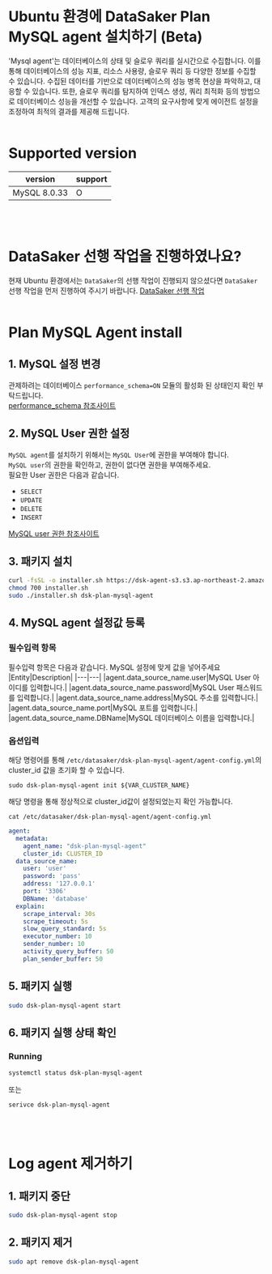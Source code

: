 # Ubuntu 환경에 DataSaker Plan MySQL agent 설치하기 (Beta)
'Mysql agent'는 데이터베이스의 상태 및 슬로우 쿼리를 실시간으로 수집합니다.
이를 통해 데이터베이스의 성능 지표, 리소스 사용량, 슬로우 쿼리 등 다양한 정보를 수집할 수 있습니다.
수집된 데이터를 기반으로 데이터베이스의 성능 병목 현상을 파악하고, 대응할 수 있습니다.
또한, 슬로우 쿼리를 탐지하여 인덱스 생성, 쿼리 최적화 등의 방법으로 데이터베이스 성능을 개선할 수 있습니다.
고객의 요구사항에 맞게 에이전트 설정을 조정하여 최적의 결과를 제공해 드립니다.
<br><br>

# Supported version
|version|support|
|---|---|
|MySQL 8.0.33|O|

<br><br>

# DataSaker 선행 작업을 진행하였나요?
현재 Ubuntu 환경에서는 `DataSaker`의 선행 작업이 진행되지 않으셨다면 `DataSaker` 선행 작업을 먼저 진행하여 주시기 바랍니다. [DataSaker 선행 작업](${PREPARATION_MANUAL_KR})
<br><br>

# Plan MySQL Agent install
## 1. MySQL 설정 변경
관제하려는 데이터베이스 `performance_schema=ON` 모듈의 활성화 된 상태인지 확인 부탁드립니다.\
[performance_schema 참조사이트](https://dev.mysql.com/doc/refman/8.0/en/performance-schema-quick-start.html)

## 2. MySQL User 권한 설정
`MySQL agent`를 설치하기 위해서는 `MySQL User`에 권한을 부여해야 합니다.\
`MySQL user`의 권한을 확인하고, 권한이 없다면 권한을 부여해주세요.\
필요한 User 권한은 다음과 같습니다.
- `SELECT`
- `UPDATE`
- `DELETE`
- `INSERT`

[MySQL user 권한 참조사이트](https://dev.mysql.com/doc/refman/8.0/en/grant.html)

## 3. 패키지 설치
```bash
curl -fsSL -o installer.sh https://dsk-agent-s3.s3.ap-northeast-2.amazonaws.com/dsk-agent-s3/public/install.sh
chmod 700 installer.sh
sudo ./installer.sh dsk-plan-mysql-agent
```

## 4. MySQL agent 설정값 등록
### 필수입력 항목
필수입력 항목은 다음과 같습니다. MySQL 설정에 맞게 값을 넣어주세요
|Entity|Description|
|---|---|
|agent.data_source_name.user|MySQL User 아이디를 입력합니다.|
|agent.data_source_name.password|MySQL User 패스워드를 입력합니다.|
|agent.data_source_name.address|MySQL 주소를 입력합니다.|
|agent.data_source_name.port|MySQL 포트를 입력합니다.|
|agent.data_source_name.DBName|MySQL 데이터베이스 이름을 입력합니다.|

### 옵션입력
해당 명령어를 통해 `/etc/datasaker/dsk-plan-mysql-agent/agent-config.yml`의 cluster_id 값을 초기화 할 수 있습니다.
```shell
sudo dsk-plan-mysql-agent init ${VAR_CLUSTER_NAME}
```
해당 명령을 통해 정상적으로 cluster_id값이 설정되었는지 확인 가능합니다.
```shell
cat /etc/datasaker/dsk-plan-mysql-agent/agent-config.yml
```
```yaml
agent:
  metadata:
    agent_name: "dsk-plan-mysql-agent"
    cluster_id: CLUSTER_ID
  data_source_name:
    user: 'user'
    password: 'pass'
    address: '127.0.0.1'
    port: '3306'
    DBName: 'database'
  explain:
    scrape_interval: 30s
    scrape_timeout: 5s
    slow_query_standard: 5s
    executor_number: 10
    sender_number: 10
    activity_query_buffer: 50
    plan_sender_buffer: 50
```

## 5. 패키지 실행
```bash
sudo dsk-plan-mysql-agent start
```

## 6. 패키지 실행 상태 확인
### Running
```bash
systemctl status dsk-plan-mysql-agent
```
또는
```shell
serivce dsk-plan-mysql-agent
```
<br><br>

# Log agent 제거하기
## 1. 패키지 중단
```bash
sudo dsk-plan-mysql-agent stop
```

## 2. 패키지 제거
```bash
sudo apt remove dsk-plan-mysql-agent
``` 

